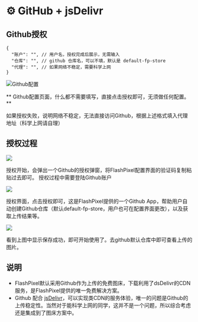 # ⚙ GitHub + jsDelivr

##  Github授权

```
{
  "账户": "", // 用户名，授权完成后展示，无需输入
  "仓库": "", // github 仓库名，可以不填，默认是 default-fp-store
  "代理": "", // 如果网络不稳定，需要科学上网
}
```

![Github配置](https://defaultfp-1253674045.cos.ap-shanghai.myqcloud.com/c-8223-1666189830327.png)

** Github配置页面，什么都不需要填写，直接点击授权即可，无须做任何配置。**

如果授权失败，说明网络不稳定，无法直接访问Github，根据上述格式填入代理地址（科学上网请自理）

## 授权过程

![](https://defaultfp-1253674045.cos.ap-shanghai.myqcloud.com/c-5832-1666189909308.png)

授权开始，会弹出一个Github的授权弹窗，将FlashPixel配置界面的验证码复制粘贴过去即可。
授权过程中需要登陆Github账户

![](https://defaultfp-1253674045.cos.ap-shanghai.myqcloud.com/c-7490-1666189951586.png)

授权界面，点击授权即可，这是FlashPixel提供的一个Github App，帮助用户自动创建Github仓库（默认default-fp-store，用户也可在配置界面更改），以及获取上传结果等。

![](https://defaultfp-1253674045.cos.ap-shanghai.myqcloud.com/c-392-1666189965712.png)

看到上图中显示保存成功，即可开始使用了。去github默认仓库中即可查看上传的图片。

## 说明

* FlashPixel默认采用Github作为上传的免费图床，下载利用了dsDelivr的CDN服务，是FlashPixel提供的唯一免费解决方案。
* Github 配合 [jsDelivr](https://www.jsdelivr.com/)，可以实现类CDN的服务体验，唯一的问题是Github的上传稳定性。当然对于能科学上网的同学，这并不是一个问题，所以综合考虑还是集成到了图床方案中。